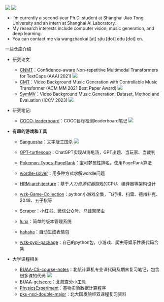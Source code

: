
![](http://github-profile-summary-cards.vercel.app/api/cards/stats?username=wzk1015&theme=github)
![](http://github-profile-summary-cards.vercel.app/api/cards/productive-time?username=wzk1015&theme=github&utcOffset=8)




- I’m currently a second-year Ph.D. student at Shanghai Jiao Tong University and an intern at Shanghai AI Laboratory.
- My research interests include computer vision, music generation, and deep learning.
- You can contact me via wangzhaokai [at] sjtu [dot] edu [dot] cn.



一些仓库介绍

* 研究论文
  * [CNMT](https://github.com/wzk1015/CNMT)：Confidence-aware Non-repetitive Multimodal Transformers for TextCaps (AAAI 2021) ![](https://unv-shield.librian.net/api/unv_shield?repo=wzk1015/CNMT&url=https://avatars.githubusercontent.com/u/53330871)
  * [CMT](https://github.com/wzk1015/video-bgm-generation)：Video Background Music Generation with Controllable Music Transformer (ACM MM 2021 Best Paper Award) ![](https://unv-shield.librian.net/api/unv_shield?repo=wzk1015/video-bgm-generation&url=https://avatars.githubusercontent.com/u/53330871)
  * [SymMV](https://github.com/zhuole1025/SymMV)：Video Background Music Generation: Dataset, Method and Evaluation (ICCV 2023) ![](https://unv-shield.librian.net/api/unv_shield?repo=zhuole1025/SymMV&url=https://avatars.githubusercontent.com/u/53330871)
  
* 研究笔记: 
  * [COCO-leaderboard](https://github.com/wzk1015/COCO-leaderboard)：COCO目标检测leaderboard笔记 ![](https://unv-shield.librian.net/api/unv_shield?repo=wzk1015/COCO-leaderboard&url=https://avatars.githubusercontent.com/u/53330871)
  
* **有趣的游戏和工具**
  
  * [Sanguosha](https://github.com/wzk1015/sanguosha)：文字版三国杀 ![](https://unv-shield.librian.net/api/unv_shield?repo=wzk1015/sanguosha&url=https://avatars.githubusercontent.com/u/53330871)
  * [GPT-turtlesoup](https://github.com/wzk1015/GPT-turtlesoup)：ChatGPT实现AI海龟汤，GPT出题、当玩家、当裁判 
  * [Pokemon-Types-PageRank](https://github.com/wzk1015/Pokemon-Types-PageRank)：宝可梦属性排名，使用PageRank算法
  * [wordle-solver](https://github.com/wzk1015/wordle-solver)：用多种方式求解wordle问题
  * [HRM-architecture](https://github.com/wzk1015/HRM-Architecture)：基于*人力资源机器*游戏的CPU、编译器等架构设计
  * [wzk-Game-Collection](https://github.com/wzk1015/wzk-Game-Collection)：python小游戏全集，飞行棋、扫雷、德州扑克、2048、五子棋等
  
  * [Scraper](https://github.com/wzk1015/Scraper)：小红书、微信公众号、马蜂窝爬虫
  * [luna](https://github.com/wzk1015/luna)：简单的版本管理系统
  * [hahaha](https://github.com/wzk1015/hahaha)：自动生成表情包
  * [wzk-pypi-package](https://github.com/wzk1015/wzk-pypi-package)：自己的python包，小游戏、爬虫等娱乐性质代码合集
  
* 大学课程相关

  * [BUAA-CS-course-notes](https://github.com/wzk1015/BUAA-CS-course-notes)：北航计算机专业课代码及期末复习笔记，包含很多课的代码 ![](https://unv-shield.librian.net/api/unv_shield?repo=wzk1015/BUAA-CS-course-notes&url=https://avatars.githubusercontent.com/u/53330871)
  * [BUAA-getscore](https://github.com/wzk1015/BUAA-getscore)：北航查分小工具
  * [PhysicsExperiment](https://gitee.com/PhisicsExperiment/PhysicsExperiment)：基物实验数据计算程序
  * [pku-nsd-double-major](https://github.com/wzk1015/pku-nsd-double-major)：北大国发院经双课程复习资料

